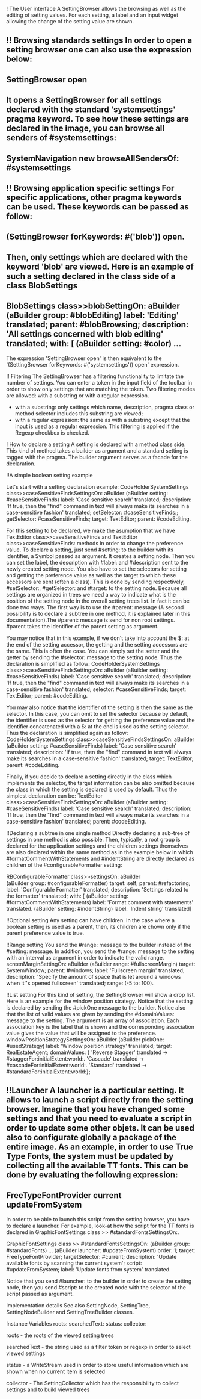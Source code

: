 <help>! The User interfaceA SettingBrowser allows the browsing as well as the editing of setting values.For each setting, a label and an input widget allowing the change of the setting value are shown.!! Browsing standards settingsIn order to open a setting browser one can also use the expression below:--------------------SettingBrowser open--------------------It opens a SettingBrowser for all settings declared with the standard 'systemsettings' pragma keyword. To see how these settings are declared in the image, you can browse all senders of #systemsettings:--------------SystemNavigation new  browseAllSendersOf: #systemsettings--------------!! Browsing application specific settingsFor specific applications, other pragma keywords can be used. These keywords can be passed as follow:--------------------(SettingBrowser forKeywords: #('blob')) open.--------------------Then, only settings which are declared with the keyword 'blob' are viewed. Here is an example of such a setting declared in the class side of a class BlobSettings --------------------BlobSettings class>>blobSettingOn: aBuilder	<blob>	(aBuilder group: #blobEditing) 		label: 'Editing' translated;		parent: #blobBrowsing; 		description: 'All settings concerned with blob editing' translated;		with: [				(aBuilder setting: #color)	...--------------------The expression 'SettingBrowser open' is then equivalent to the '(SettingBrowser forKeywords: #('systemsettings')) open' expression.!! FilteringThe SettingBrowser has a filtering functionality to limitate the number of settings. You can enter a token in the input field of the toolbar in order to show only settings that are matching the token.Two filtering modes are allowed:  with a substring or with a regular expression.- with a substring: only settings which name, description, pragma class or method selector includes this substring are viewed; - with a regular expression: the same as with a substring except that the input is used as a regular expression. This filtering is applied if the Regexp checkbox is checked.! How to declare a settingA setting is declared with a method class side. This kind of method takes a builder as argument and a standard setting is tagged with the <systemsettings> pragma. The builder argument serves as a facade for the declaration.!!A simple boolean setting exampleLet's start with a setting declaration example:CodeHolderSystemSettings class>>caseSensitiveFindsSettingsOn: aBuilder	<systemsettings>	(aBuilder setting: #caseSensitiveFinds) 		label: 'Case sensitive search' translated;		description: 'If true, then the "find" command in text will always make its searches in a case-sensitive fashion' translated;		setSelector: #caseSensitiveFinds:;		getSelector: #caseSensitiveFinds;		target: TextEditor;		parent: #codeEditing.For this setting to be declared, we make the asumption that we have TextEditor class>>caseSensitiveFinds and TextEditor class>>caseSensitiveFinds: methods in order to change the preference value. To declare a setting, just send #setting: to the builder with its identifier, a Symbol passed as argument. It creates a setting node. Then you can set the label, the description with #label: and #description sent to the newly created setting node. You also have to set the selectors for setting and getting the preference value as well as the target to which these accessors are sent  (often a class). This is done by sending respectively, #setSelector:, #getSelector: and #target: to the setting node.Because all settings are organized in trees we need a way to indicate what is the position of the setting node in the overall setting trees list. In fact it can be done two ways. The first way is to use the #parent: message (A second possibility is to declare a subtree in one method, it is explained later in this documentation).The #parent: message is send for non root settings. #parent takes the identifier of the parent setting as argument.You may notice that in this example,  if we don't take into account the $: at the end of the setting accessor, the getting and the setting accessors are the same. This is often the case. You can simply set the setter and the getter by sending the #selector: message to the setting node. Thus the declaration is simplified as follow:CodeHolderSystemSettings class>>caseSensitiveFindsSettingsOn: aBuilder	<systemsettings>	(aBuilder setting: #caseSensitiveFinds) 		label: 'Case sensitive search' translated;		description: 'If true, then the "find" command in text will always make its searches in a case-sensitive fashion' translated;		selector: #caseSensitiveFinds;		target: TextEditor;		parent: #codeEditing.You may also notice that the identifier of the setting is then the same as the selector. In this case, you can omit to set the selector because by default, the identifier is used as the selector for getting the preference value and the identifier concatenated with a $: at the end is used as the setting selector. Thus the declaration is simplified again as follow:CodeHolderSystemSettings class>>caseSensitiveFindsSettingsOn: aBuilder	<systemsettings>	(aBuilder setting: #caseSensitiveFinds) 		label: 'Case sensitive search' translated;		description: 'If true, then the "find" command in text will always make its searches in a case-sensitive fashion' translated;		target: TextEditor;		parent: #codeEditing.Finally, if you decide to declare a setting directly in the class which implements the selector, the target information can be also omitted because the class in which the setting is declared is used by default. Thus the simplest declaration can be:TextEditor class>>caseSensitiveFindsSettingsOn: aBuilder	<systemsettings>	(aBuilder setting: #caseSensitiveFinds) 		label: 'Case sensitive search' translated;		description: 'If true, then the "find" command in text will always make its searches in a case-sensitive fashion' translated;		parent: #codeEditing.!!Declaring a subtree in one single methodDirectly declaring a sub-tree of settings in one method is also possible. Then, typically, a root group is declared for the application settings and the children settings themselves are also declared within the same method as in the example below in which #formatCommentWithStatements and #indentString are directly declared as children of the #configurableFormatter setting:RBConfigurableFormatter class>>settingsOn: aBuilder	<systemsettings>		(aBuilder group: #configurableFormatter)		target: self;		parent: #refactoring;		label: 'Configurable Formatter' translated;		description: 'Settings related to the formatter' translated;		with: [			(aBuilder setting: #formatCommentWithStatements)				label: 'Format comment with statements' translated.			(aBuilder setting: #indentString)				label: 'Indent string' translated]!!Optional settingAny setting can have children. In the case where a boolean setting is used as a parent, then, its children are chown only if the parent preference value is true.!!Range settingYou send the #range: message to the builder instead of the #setting: message. In addition, you send the #range: message to the setting with an interval as argument in order to indicate the valid range.screenMarginSettingOn: aBuilder	<systemsettings>	(aBuilder range: #fullscreenMargin)		target: SystemWindow;		parent: #windows;		label: 'Fullscreen margin' translated;		description: 'Specify the amount of space that is let around a windows when it''s opened fullscreen' translated;		range: (-5 to: 100).!!List settingFor this kind of setting, the SettingBrowser will show a drop list. Here is an example for the window position strategy. Notice that the setting is declared by sending the #pickOne message to the builder. Notice also that the list of valid values are given by sending the #domainValues: message to the setting. The argument is an array of association. Each association key is the label that is shown and the corresponding association value gives the value that will be assigned to the preference.windowPositionStrategySettingsOn: aBuilder	<systemsettings>	(aBuilder pickOne: #usedStrategy) 		label: 'Window position strategy' translated;		target: RealEstateAgent;		domainValues: {			'Reverse Stagger' translated -> #staggerFor:initialExtent:world:. 			'Cascade' translated -> #cascadeFor:initialExtent:world:. 			'Standard' translated -> #standardFor:initialExtent:world:};!!LauncherA launcher is a particular setting. It allows to launch a script directly from the setting browser. Imagine that you have changed some settings and that you need to evaluate a script in order to update some other objets. It can be used also to configurate globally a package of the entire image.As an example, in order to use True Type Fonts, the system must be updated by collecting all the available TT fonts. This can be done by evaluating the following expression:-------------FreeTypeFontProvider current updateFromSystem-------------In order to be able to launch this script from the setting browser, you have to declare a launcher. For example, look-at how the script for the TT fonts is declared in GraphicFontSettings class >> #standardFontsSettingsOn:.GraphicFontSettings class >> #standardFontsSettingsOn:	<systemsettings>	(aBuilder group: #standardFonts)		...		(aBuilder launcher: #updateFromSystem)				order: 1; 				target: FreeTypeFontProvider;				targetSelector: #current;				description: 'Update available fonts by scanning the current system';				script: #updateFromSystem;				label: 'Update fonts from system' translated.Notice that you send #launcher: to the builder in order to create the setting node, then you send #script: to the created node with the selector of the script passed as argument.</help>Implementation detailsSee also SettingNode, SettingTree, SettingNodeBuilder and SettingTreeBuilder classes.Instance Variables	roots:		<Collection of SettingTreeNode>	searchedText:		<String>	status:		<WriteStream>	collector:		<SettingCollector>roots	- the roots of the viewed setting treessearchedText	- the string used as a filter token or regexp in order to select viewed settingsstatus	- a WriteStream used in order to store useful information which are shown when no current item is selectedcollector	- The SettingCollector which has the responsibility to collect settings and to build viewed trees